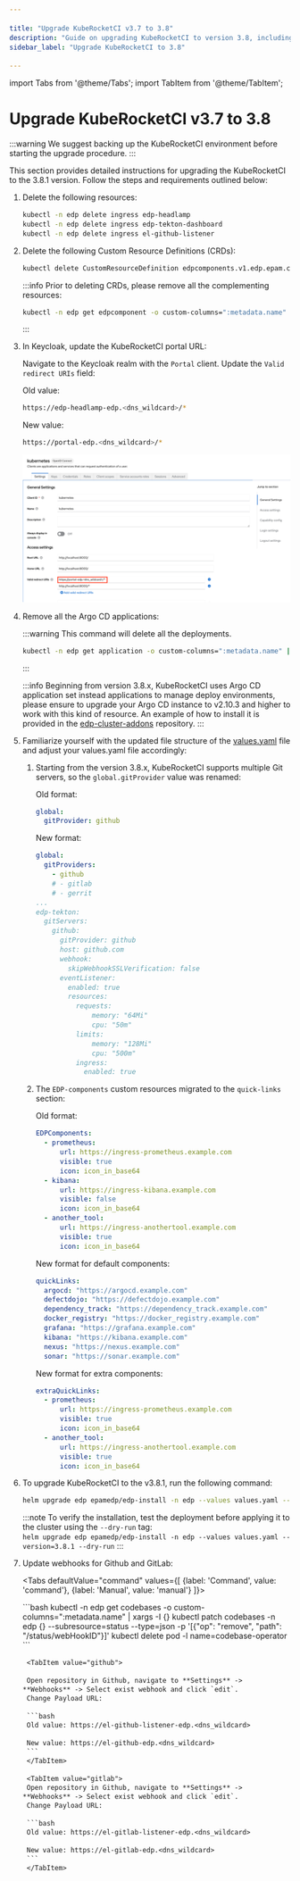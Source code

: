 ```yaml
---

title: "Upgrade KubeRocketCI v3.7 to 3.8"
description: "Guide on upgrading KubeRocketCI to version 3.8, including steps for updating Custom Resource Definitions and performing the upgrade procedure."
sidebar_label: "Upgrade KubeRocketCI to 3.8"

---
```

<!-- markdownlint-disable MD025 -->

import Tabs from '@theme/Tabs';
import TabItem from '@theme/TabItem';

# Upgrade KubeRocketCI v3.7 to 3.8

<head>
  <link rel="canonical" href="https://docs.kuberocketci.io/docs/operator-guide/upgrade/upgrade-edp-3.8/" />
</head>

:::warning
  We suggest backing up the KubeRocketCI environment before starting the upgrade procedure.
:::

This section provides detailed instructions for upgrading the KubeRocketCI to the 3.8.1 version. Follow the steps and requirements outlined below:

1. Delete the following resources:

    ```bash
    kubectl -n edp delete ingress edp-headlamp
    kubectl -n edp delete ingress edp-tekton-dashboard
    kubectl -n edp delete ingress el-github-listener

    ```

2. Delete the following Custom Resource Definitions (CRDs):

    ```bash
    kubectl delete CustomResourceDefinition edpcomponents.v1.edp.epam.com
    ```

    :::info
      Prior to deleting CRDs, please remove all the complementing resources:

      ```bash
      kubectl -n edp get edpcomponent -o custom-columns=":metadata.name" | xargs -I {} kubectl -n edp delete edpcomponent {}
      ```

    :::

3. In Keycloak, update the KubeRocketCI portal URL:

    Navigate to the Keycloak realm with the `Portal` client. Update the `Valid redirect URIs` field:

    Old value:

    ```bash
    https://edp-headlamp-edp.<dns_wildcard>/*
    ```

    New value:

    ```bash
    https://portal-edp.<dns_wildcard>/*
    ```

    ![Keycloak client](../../assets/operator-guide/portal-keycloak.png "Keycloak client")

4. Remove all the Argo CD applications:

    :::warning
      This command will delete all the deployments.

      ```bash
      kubectl -n edp get application -o custom-columns=":metadata.name" | xargs -I {} kubectl -n edp get application {} -o json | jq 'del(.metadata.finalizers)' | kubectl replace -f -
      ```

    :::

    :::info
      Beginning from version 3.8.x, KubeRocketCI uses Argo CD application set instead applications to manage deploy environments, please ensure to upgrade your Argo CD instance to v2.10.3 and higher to work with this kind of resource. An example of how to install it is provided in the [edp-cluster-addons](https://github.com/epam/edp-cluster-add-ons/blob/main/clusters/core/addons/argo-cd/values.yaml#L30) repository.
    :::

5. Familiarize yourself with the updated file structure of the [values.yaml](https://raw.githubusercontent.com/epam/edp-install/v3.8.1/deploy-templates/values.yaml) file and adjust your values.yaml file accordingly:

    1. Starting from the version 3.8.x, KubeRocketCI supports multiple Git servers, so the `global.gitProvider` value was renamed:

        Old format:

        ```yaml
        global:
          gitProvider: github
        ```

        New format:

        ```yaml
        global:
          gitProviders:
            - github
            # - gitlab
            # - gerrit
        ...
        edp-tekton:
          gitServers:
            github:
              gitProvider: github
              host: github.com
              webhook:
                skipWebhookSSLVerification: false
              eventListener:
                enabled: true
                resources:
                  requests:
                      memory: "64Mi"
                      cpu: "50m"
                  limits:
                      memory: "128Mi"
                      cpu: "500m"
                  ingress:
                    enabled: true
        ```

    2. The `EDP-components` custom resources migrated to the `quick-links` section:

        Old format:

        ```yaml
        EDPComponents:
          - prometheus:
              url: https://ingress-prometheus.example.com
              visible: true
              icon: icon_in_base64
          - kibana:
              url: https://ingress-kibana.example.com
              visible: false
              icon: icon_in_base64
          - another_tool:
              url: https://ingress-anothertool.example.com
              visible: true
              icon: icon_in_base64
        ```

        New format for default components:

        ```yaml
        quickLinks:
          argocd: "https://argocd.example.com"
          defectdojo: "https://defectdojo.example.com"
          dependency_track: "https://dependency_track.example.com"
          docker_registry: "https://docker_registry.example.com"
          grafana: "https://grafana.example.com"
          kibana: "https://kibana.example.com"
          nexus: "https://nexus.example.com"
          sonar: "https://sonar.example.com"
        ```

        New format for extra components:

        ```yaml
        extraQuickLinks:
          - prometheus:
              url: https://ingress-prometheus.example.com
              visible: true
              icon: icon_in_base64
          - another_tool:
              url: https://ingress-anothertool.example.com
              visible: true
              icon: icon_in_base64
        ```

6. To upgrade KubeRocketCI to the v3.8.1, run the following command:

    ```bash
    helm upgrade edp epamedp/edp-install -n edp --values values.yaml --version=3.8.1
    ```

    :::note
      To verify the installation, test the deployment before applying it to the cluster using the `--dry-run` tag:<br />
      `helm upgrade edp epamedp/edp-install -n edp --values values.yaml --version=3.8.1 --dry-run`
    :::

7. Update webhooks for Github and GitLab:

    <Tabs
      defaultValue="command"
      values={[
        {label: 'Command', value: 'command'},
        {label: 'Manual', value: 'manual'}
      ]}>

      <TabItem value="command">
      ```bash
      kubectl -n edp get codebases -o custom-columns=":metadata.name" | xargs -I {} kubectl patch codebases -n edp {} --subresource=status --type=json -p '[{"op": "remove", "path": "/status/webHookID"}]'
      kubectl delete pod -l name=codebase-operator
      ```
      </TabItem>

      <TabItem value="manual">
      <Tabs
        defaultValue="github"
        values={[
          {label: 'GitHub', value: 'github'},
          {label: 'GitLab', value: 'gitlab'}
        ]}>

        <TabItem value="github">

        Open repository in Github, navigate to **Settings** -> **Webhooks** -> Select exist webhook and click `edit`.
        Change Payload URL:

        ```bash
        Old value: https://el-github-listener-edp.<dns_wildcard>

        New value: https://el-github-edp.<dns_wildcard>
        ```
        </TabItem>

        <TabItem value="gitlab">
        Open repository in Github, navigate to **Settings** -> **Webhooks** -> Select exist webhook and click `edit`.
        Change Payload URL:

        ```bash
        Old value: https://el-gitlab-listener-edp.<dns_wildcard>

        New value: https://el-gitlab-edp.<dns_wildcard>
        ```
        </TabItem>
      </Tabs>

      </TabItem>

    </Tabs>
